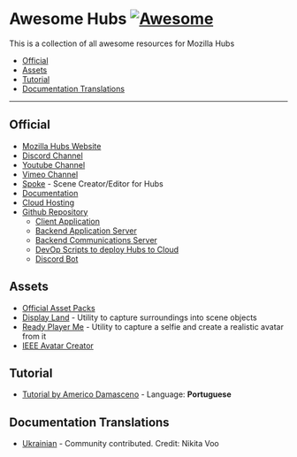 # **Awesome Hubs** [![Awesome](https://cdn.rawgit.com/sindresorhus/awesome/d7305f38d29fed78fa85652e3a63e154dd8e8829/media/badge.svg)](https://github.com/sindresorhus/awesome)

This is a collection of all awesome resources for Mozilla Hubs

- [Official](#official)
- [Assets](#assets)
- [Tutorial](#tutorial)
- [Documentation Translations](#documentation-translations)

---

## Official

- [Mozilla Hubs Website](https://hubs.mozilla.com/)
- [Discord Channel](https://discord.com/invite/wHmY4nd)
- [Youtube Channel](https://www.youtube.com/channel/UCb9kcMSN3arCG1oMLIiuLrA)
- [Vimeo Channel](https://vimeo.com/user101133182)
- [Spoke](https://hubs.mozilla.com/spoke) - Scene Creator/Editor for Hubs
- [Documentation](https://hubs.mozilla.com/docs/welcome.html)
- [Cloud Hosting](https://hubs.mozilla.com/cloud)
- [Github Repository](https://github.com/mozilla?q=hubs)
  - [Client Application](https://github.com/mozilla/hubs)
  - [Backend Application Server](https://github.com/mozilla/reticulum)
  - [Backend Communications Server](https://github.com/meetecho/janus-gateway)
  - [DevOp Scripts to deploy Hubs to Cloud](https://github.com/mozilla/hubs-ops)
  - [Discord Bot](https://github.com/MozillaReality/hubs-discord-bot)

## Assets

- [Official Asset Packs](https://hubs.mozilla.com/docs/hubs-cloud-asset-packs.html)
- [Display Land](https://get.display.land/) - Utility to capture surroundings into scene objects
- [Ready Player Me](https://readyplayer.me/) - Utility to capture a selfie and create a realistic avatar from it
- [IEEE Avatar Creator](https://rhiannanberry.github.io/Avatar-Customizer/)

## Tutorial

- [Tutorial by Americo Damasceno](https://www.youtube.com/playlist?list=PLyXU05e2NiifNMgft5QFOnWd1Ii6F9ID1) - Language: **Portuguese**

## Documentation Translations

- [Ukrainian](https://docs.google.com/document/d/1-AdQC2J2By2jTHzdrYVPvL9qM9-rDQsw9Fj9QJCTznw/edit?usp=sharing) - Community contributed. Credit: Nikita Voo
